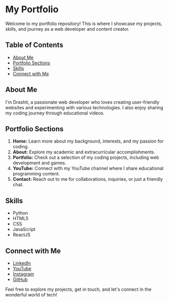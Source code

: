# My Portfolio

Welcome to my portfolio repository! This is where I showcase my projects, skills, and journey as a web developer and content creator.

## Table of Contents

- [About Me](#about-me)
- [Portfolio Sections](#portfolio-sections)
- [Skills](#skills)
- [Connect with Me](#connect-with-me)

## About Me

I'm Drashti, a passionate web developer who loves creating user-friendly websites and experimenting with various technologies. I also enjoy sharing my coding journey through educational videos.

## Portfolio Sections

1. **Home:** Learn more about my background, interests, and my passion for coding.
2. **About:** Explore my academic and extracurricular accomplishments.
3. **Portfolio:** Check out a selection of my coding projects, including web development and games.
4. **YouTube:** Connect with my YouTube channel where I share educational programming content.
5. **Contact:** Reach out to me for collaborations, inquiries, or just a friendly chat.

## Skills

- Python
- HTML5
- CSS
- JavaScript
- ReactJS

## Connect with Me

- [LinkedIn](https://www.linkedin.com/in/drashtisanjayshah)
- [YouTube](https://www.youtube.com/ThatOneGirlInBTech)
- [Instagram](https://www.instagram.com/ThatOneGirlInBTech)
- [GitHub](https://github.com/DrashtiSanjayShah)

Feel free to explore my projects, get in touch, and let's connect in the wonderful world of tech!
